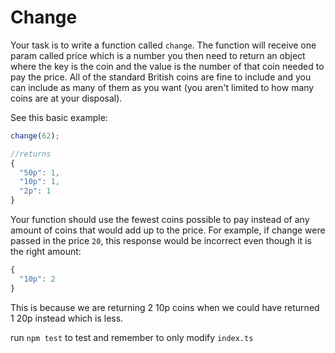 # Change

Your task is to write a function called `change`. The function will receive one param called price which is a number you then need to return an object where the key is the coin and the value is the number of that coin needed to pay the price. All of the standard British coins are fine to include and you can include as many of them as you want (you aren't limited to how many coins are at your disposal).

See this basic example:

```ts
change(62);

//returns
{
  "50p": 1,
  "10p": 1,
  "2p": 1
}
```

Your function should use the fewest coins possible to pay instead of any amount of coins that would add up to the price. For example, if change were passed in the price `20`, this response would be incorrect even though it is the right amount:

```ts
{
  "10p": 2
}
```

This is because we are returning 2 10p coins when we could have returned 1 20p instead which is less.

run `npm test` to test and remember to only modify `index.ts`